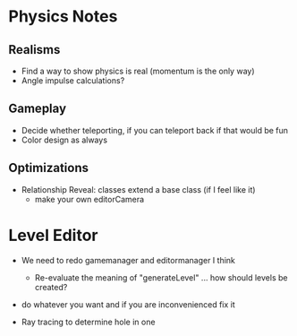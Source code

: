 # Physics Notes

## Realisms
- Find a way to show physics is real (momentum is the only way)
- Angle impulse calculations?
<!-- - Stop double colliding (push out of it) ??? this still a thing in 2024? -->

## Gameplay
- Decide whether teleporting, if you can teleport back if that would be fun
- Color design as always

## Optimizations
<!-- - Implement a quadtree
- Due to mostly static nature of the program (few dynamic objects and calculations with many statics)
    - Have quadtree store components of static for collisions (e.g. line collision, circle collision)
- No need for dynamic objects optimizations -->

- Relationship Reveal: classes extend a base class (if I feel like it)
    - make your own editorCamera

<!-- ## CCD
CCD by halving velocity and multiple substeps (todo: calculations on ratio & further optimizations)
- Boundary clipping redundancies (centripetal)? Is worth it?
    - Same with polygons as a radial force (centrifugal) in case ball goes inside
    - dt -->

# Level Editor
- We need to redo gamemanager and editormanager I think
    - Re-evaluate the meaning of "generateLevel" ... how should levels be created?

- do whatever you want and if you are inconvenienced fix it
- Ray tracing to determine hole in one
